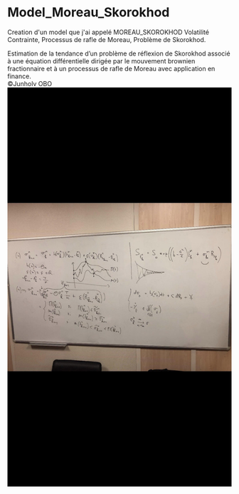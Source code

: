 # Model_Moreau_Skorokhod
Creation d'un model que j'ai appelé MOREAU_SKOROKHOD
Volatilité Contrainte, Processus de rafle de Moreau, Problème de Skorokhod.

Estimation de la tendance d’un problème de réflexion de Skorokhod associé à une équation différentielle dirigée par le mouvement brownien fractionnaire et à un processus de rafle de Moreau avec application en finance.
<br>©Junholv OBO
<img src="model_1.jpg">



